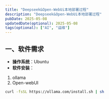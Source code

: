 ```yaml
---
title: "Deepseek&Open-WebUi本地部署过程"
description: "Deepseek&Open-WebUi本地部署过程"
pubDate: 2025-05-08
updatedDate(optional): 2025-05-08
tags(optional): ["AI", "运维"]
---
```


## 一、软件需求

* **操作系统**：Ubuntu
* **软件安装**：
1. ollama
2. Open-webUI

```bash
curl -fsSL https://ollama.com/install.sh | sh
```  